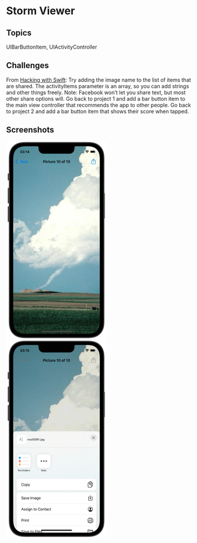 # Storm Viewer

## Topics
UIBarButtonItem, UIActivityController

## Challenges

From [Hacking with Swift](https://www.hackingwithswift.com/read/3/3/wrap-up):
Try adding the image name to the list of items that are shared. The activityItems parameter is an array, so you can add strings and other things freely. Note: Facebook won’t let you share text, but most other share options will.
Go back to project 1 and add a bar button item to the main view controller that recommends the app to other people.
Go back to project 2 and add a bar button item that shows their score when tapped.

## Screenshots

![screen1](screenshots/screen01.png)
![screen2](screenshots/screen02.png)


